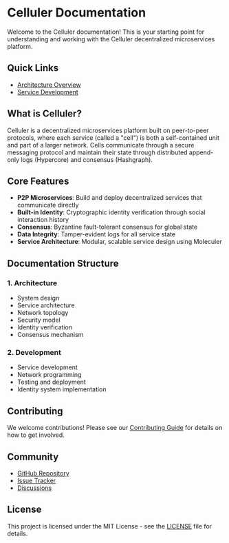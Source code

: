 # Celluler Documentation

Welcome to the Celluler documentation! This is your starting point for understanding and working with the Celluler decentralized microservices platform.

## Quick Links

<!-- - [Getting Started](getting-started.md) -->
- [Architecture Overview](architecture.md)
- [Service Development](services.md)

<!-- - [P2P Networking](networking.md)
- [AI Integration](ai.md)
- [API Reference](api.md)
- [Market Architecture](markets.md)
- [Identity Verification](identity.md) -->

## What is Celluler?

Celluler is a decentralized microservices platform built on peer-to-peer protocols, where each service (called a "cell") is both a self-contained unit and part of a larger network. Cells communicate through a secure messaging protocol and maintain their state through distributed append-only logs (Hypercore) and consensus (Hashgraph).

## Core Features

- **P2P Microservices**: Build and deploy decentralized services that communicate directly
- **Built-in Identity**: Cryptographic identity verification through social interaction history
- **Consensus**: Byzantine fault-tolerant consensus for global state
- **Data Integrity**: Tamper-evident logs for all service state
- **Service Architecture**: Modular, scalable service design using Moleculer

## Documentation Structure

### 1. Architecture
- System design
- Service architecture
- Network topology
- Security model
- Identity verification
- Consensus mechanism

### 2. Development
- Service development
- Network programming
- Testing and deployment
- Identity system implementation

## Contributing

We welcome contributions! Please see our [Contributing Guide](contributing.md) for details on how to get involved.

## Community
- [GitHub Repository](https://github.com/cparqui/celluler)
- [Issue Tracker](https://github.com/cparqui/celluler/issues)
- [Discussions](https://github.com/cparqui/celluler/discussions)

## License

This project is licensed under the MIT License - see the [LICENSE](LICENSE) file for details. 